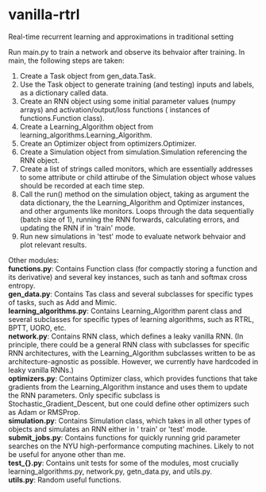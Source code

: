 # vanilla-rtrl

Real-time recurrent learning and approximations in traditional setting

Run main.py to train a network and observe its behvaior after training. In main, the following steps are taken:

1. Create a Task object from gen_data.Task.
2. Use the Task object to generate training (and testing) inputs and labels, as a dictionary called data.
3. Create an RNN object using some initial parameter values (numpy arrays) and activation/output/loss functions (
   instances of functions.Function class).
4. Create a Learning_Algorithm object from learning_algorithms.Learning_Algorithm.
5. Create an Optimizer object from optimizers.Optimizer.
6. Create a Simulation object from simulation.Simulation referencing the RNN object.
7. Create a list of strings called monitors, which are essentially addresses to some attribute or child attirube of the
   Simulation object whose values should be recorded at each time step.
8. Call the run() method on the simulation object, taking as argument the data dictionary, the the Learning_Algorithm
   and Optimizer instances, and other arguments like monitors. Loops through the data sequentially (batch size of 1),
   running the RNN forwards, calculating errors, and updating the RNN if in 'train' mode.
9. Run new simulations in 'test' mode to evaluate network behvaior and plot relevant results.

Other modules:  
**functions.py**: Contains Function class (for compactly storing a function and its derivative) and several key
instances, such as tanh and softmax cross entropy.  
**gen_data.py**: Contains Tas class and several subclasses for specific types of tasks, such as Add and Mimic.  
**learning_algorithms.py**: Contains Learning_Algorithm parent class and several subclasses for specific types of
learning algorithms, such as RTRL, BPTT, UORO, etc.  
**network.py**: Contains RNN class, which defines a leaky vanilla RNN. (In principle, there could be a general RNN class
with subclasses for specific RNN architectures, with the Learning_Algorithm subclasses written to be as
architecture-agnostic as possible. However, we currently have hardcoded in leaky vanilla RNNs.)  
**optimizers.py**: Contains Optimizer class, which provides functions that take gradients from the Learning_Algorithm
instance and uses them to update the RNN parameters. Only specific subclass is Stochastic_Gradient_Descent, but one
could define other optimizers such as Adam or RMSProp.  
**simulation.py**: Contains Simulation class, which takes in all other types of objects and simulates an RNN either in '
train' or 'test' mode.  
**submit_jobs.py**: Contains functions for quickly running grid parameter searches on the NYU high-performance computing
machines. Likely to not be useful for anyone other than me.   
**test_{}.py**: Contains unit tests for some of the modules, most crucially learning_algorithms.py, network.py,
getn_data.py, and utils.py.  
**utils.py**: Random useful functions.  
